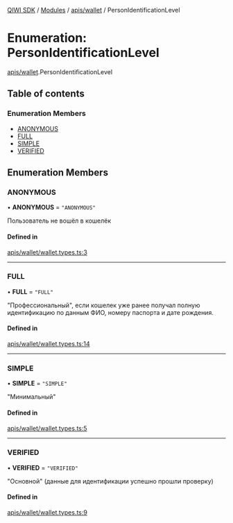 [QIWI SDK](../README.md) / [Modules](../modules.md) / [apis/wallet](../modules/apis_wallet.md) / PersonIdentificationLevel

# Enumeration: PersonIdentificationLevel

[apis/wallet](../modules/apis_wallet.md).PersonIdentificationLevel

## Table of contents

### Enumeration Members

- [ANONYMOUS](apis_wallet.PersonIdentificationLevel.md#anonymous)
- [FULL](apis_wallet.PersonIdentificationLevel.md#full)
- [SIMPLE](apis_wallet.PersonIdentificationLevel.md#simple)
- [VERIFIED](apis_wallet.PersonIdentificationLevel.md#verified)

## Enumeration Members

### ANONYMOUS

• **ANONYMOUS** = ``"ANONYMOUS"``

Пользователь не вошёл в кошелёк

#### Defined in

[apis/wallet/wallet.types.ts:3](https://github.com/AlexXanderGrib/node-qiwi-sdk/blob/501d75e/src/apis/wallet/wallet.types.ts#L3)

___

### FULL

• **FULL** = ``"FULL"``

"Профессиональный", если кошелек уже ранее получал полную
идентификацию по данным ФИО, номеру паспорта и дате рождения.

#### Defined in

[apis/wallet/wallet.types.ts:14](https://github.com/AlexXanderGrib/node-qiwi-sdk/blob/501d75e/src/apis/wallet/wallet.types.ts#L14)

___

### SIMPLE

• **SIMPLE** = ``"SIMPLE"``

"Минимальный"

#### Defined in

[apis/wallet/wallet.types.ts:5](https://github.com/AlexXanderGrib/node-qiwi-sdk/blob/501d75e/src/apis/wallet/wallet.types.ts#L5)

___

### VERIFIED

• **VERIFIED** = ``"VERIFIED"``

"Основной" (данные для идентификации успешно прошли проверку)

#### Defined in

[apis/wallet/wallet.types.ts:9](https://github.com/AlexXanderGrib/node-qiwi-sdk/blob/501d75e/src/apis/wallet/wallet.types.ts#L9)
